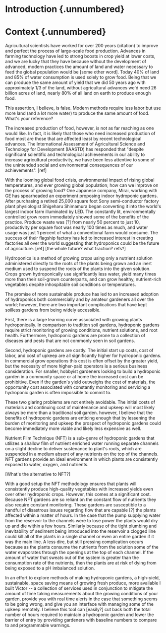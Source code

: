 # Introduction {.unnumbered}



# Context {.unnumbered}
Agricultural scientists have worked for over 200 years (citation) to improve and perfect the process of large-scale food production.
Advances in farming technology have led to strong boosts in crop yield
at lower costs, and we are lucky that they have because without the development of
advanced, modern practices the amount of land and water
necessary to feed the global population would be [some other word]. Today 40% of land and 85%
of water consumption is used solely to grow food. Being that we can produce the same
amount of yield that we did 50 years ago with approximately 1/3 of the land, without
agricultural advances we'd need 26 billion acres of land, nearly 80% of all land on
earth to produce enough food.

This assertion, I believe, is false. Modern methods require less labor but use more land (and a lot more water) to produce the same amount of food. What's your reference?

The increased production of food, however, is not as far reaching as one would like.
In fact, it is likely that those who need increased production of food most are those
that are affected least by recent technological advances. The International
Assessment of Agricultural Science and Technology for Development (IAASTD) has responded
that "despite significant scientific and technological achievements in our ability
to increase agricultural productivity, we have been less attentive to some of
the unintended social and environmental consequences of our achievements". [ref]

With the looming global food crisis, environmental impact of rising global temperatures,
and ever growing global population; how can we improve on the process of growing food?
One Japanese company, Mirai, working with GE has spearheaded an experiment proposing indoor
hydroponic gardens. After purchasing a retired 25,000 square foot Sony semi-conductor factory
plant physiologist Shigeharu Shimamura began converting it into the world's largest indoor
farm illuminated by LED. The constantly lit, environmentally controlled grow room immediately
showed some of the benefits of the practice. Produce waste was [?] from nearly 50 percent to just 10,
productivity per square foot was nearly 100 times as much, and water usage was just 1 percent of
what a conventional farm would consume. The success of their flagship factory has led to increased
interest in creating factories all over the world suggesting that hydroponics could be
the future of agriculture. [ref] [the whole future? what fraction? refs?]

Hydroponics is a method of growing crops using only a nutrient solution administered
directly to the roots of the plants being grown and an inert medium used to suspend the
roots of the plants into the given solution. Crops grown hydroponically use significantly
less water, yield many times more than their soil-grown counterparts, and can grow
healthy, nutrient-rich vegetables despite inhospitable soil conditions or temperatures.

The promise of more sustainable produce has led to an increased adoption of hydroponics
both commercially and by amateur gardeners all over the world; however, there are two
important complications that have kept soilless gardens from being widely accessible.

First, there is a large learning curve associated with growing plants hydroponically.
In comparison to tradition soil gardens, hydroponic gardens require strict monitoring of
growing conditions, nutrient solutions, and root health. Furthermore, hydroponic gardens
are prone to a collection of diseases and pests that are not commonly seen in soil
gardens.

Second, hydroponic gardens are costly. The initial start up costs, cost of labor, and
cost of upkeep are all significantly higher for hydroponic gardens. In commercial grow
operations this cost is often offset by the greater yield, but the necessity of more
higher-paid operators is a serious business consideration. For smaller, hobbyist
gardeners looking to build a hydroponic garden in a community space or at home the
increased cost can be prohibitive. Even if the garden's yield outweighs the
cost of materials, the opportunity cost associated with constantly monitoring and
servicing a hydroponic garden is often impossible to commit to.

These two glaring problems are not entirely avoidable. The initial costs
of materials and continuing cost of maintenance and upkeep will most likely always be
more than a traditional soil garden.  however, I believe that the benefits of hydroponic
gardens are enticing enough that by lessening the burden of monitoring and upkeep the
prospect of hydroponic gardens could become immediately more viable and likely less
expensive as well.

Nutrient Film Technique (NFT) is a sub-genre of hydroponic gardens that utilizes
a shallow film of nutrient enriched water running separate channels on a slight
decline to deliver sustenance to plant's roots, which are suspended in a medium absent
of any nutrients on the top of the channels. NFT gardens provide
an ideal environment in which plants are consistently exposed to water, oxygen, and nutrients.

[What's the alternative to NFT?]

With a good setup the NFT methodology ensures that plants will
consistently produce high-quality vegetables with increased yields even over other
hydroponic crops. However, this comes at a significant cost. Because NFT gardens are
so reliant on the constant flow of nutrients they also require constant monitoring.
These gardens are susceptible to a handful of disastrous issues regarding flow that
are capable [?] the plants affected within a matter of hours. In the case that the 
pump supplying water from the reservoir to the channels were to lose power the
plants would dry up and die within a few hours. Similarly because of the tight plumbing and
inevitability of sediment being introduced into the reservoir a clogged line could kill
all of the plants in a single channel or even an entire garden if it was the main line.
A less dire, but still pressing complication occurs because as the plants consume the
nutrients from the solution some of the water evaporates through the openings at the
top of each channel. If the amount of water that sweats out of the system is greater
than the consumption rate of the nutrients, then the plants are at risk of dying from
being exposed to a pH imbalanced solution.

In an effort to explore methods of making hydroponic gardens, a high-yield, sustainable,
space saving means of growing fresh produce, more available I built Victor -- a collection of
services used in conjunction to mitigate the amount of time taking measurements about the growing conditions
of your garden, provide you with real time alerts in the case that something seems to be going
wrong, and give you an interface with managing some of the upkeep remotely.  I believe this tool can [easily?] cut back both
the total number of hours required to maintain a hydroponic garden and lower the barrier of entry
by providing gardeners with baseline numbers to compare to and programmable warnings.
